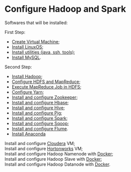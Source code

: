 # Configure Hadoop and Spark

Softwares that will be installed:

First Step:

- [Create Virtual Machine](./First_Step/README.md);
- [Install LinuxOS](./First_Step/README.md);
- [Install utilities (java, ssh, tools)](./First_Step/README.md);
- [Install MySQL](./First_Step/README.md).

Second Step:

- [Install Hadoop](./Second_Step/Instructions/Install_Hadoop.md);
- [Configure HDFS and MapReduce](./Second_Step/Instructions/Configure_HDFS_MapReduce.md);
- [Execute MapReduce Job in HDFS](./Second_Step/Instructions/Execute_Job_HDFS.md);
- [Configure Yarn](./Second_Step/Instructions/Configure_Yarn.md);
- [Install and configure Zookeeper](./Second_Step/Instructions/Install_Configure_Zookeper.md);
- [Install and configure Hbase](./Second_Step/Instructions/Install_Configure_Hbase.md);
- [Install and configure Hive](./Second_Step/Instructions/Install_Configure_Hive.md);
- [Install and configure Pig](./Second_Step/Instructions/Install_Configure_Pig.md);
- [Install and configure Spark](./Second_Step/Instructions/Install_Configure_Spark.md);
- [Install and configure Sqoop](./Second_Step/Instructions/Install_Configure_Sqoop.md);
- [Install and configure Flume](./Second_Step/Instructions/Install_Configure_Flume.md).
- [Install Anaconda](./Second_Step/Instructions/Install_Anaconda.md)

Install and configure [Cloudera](https://downloads.cloudera.com/demo_vm/virtualbox/cloudera-quickstart-vm-5.13.0-0-virtualbox.zip) VM;<br>
Install and configure [Hortonworks](https://archive.cloudera.com/hwx-sandbox/hdp/hdp-3.0.1/HDP_3.0.1_virtualbox_181205.ova) VM;<br>
Install and configure Hadoop Namenode with [Docker](https://hub.docker.com/r/bde2020/hadoop-namenode);<br>
Install and configure Hadoop Slave with [Docker](https://hub.docker.com/r/anchorfree/hadoop-slave);<br>
Install and configure Hadoop Datanode with [Docker](https://hub.docker.com/r/bde2020/hadoop-datanode).
